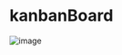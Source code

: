 # kanbanBoard

![image](https://github.com/pedrosantos00/kanbanBoard/assets/62798656/238e9e08-284e-4119-adbc-87714109404c)

